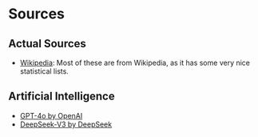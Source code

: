 # Sources

## Actual Sources

- [Wikipedia](https://wikipedia.org/): Most of these are from Wikipedia, as it has some very nice statistical lists.

## Artificial Intelligence

- [GPT-4o by OpenAI](https://openai.com/index/gpt-4o-system-card)
- [DeepSeek-V3 by DeepSeek](https://github.com/deepseek-ai/DeepSeek-V3)
